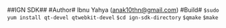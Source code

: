 ##IGN SDK##
#Author#
Ibnu Yahya (anak10thn@gmail.com)
#Build#
`$sudo yum install qt-devel qtwebkit-devel`
`$cd ign-sdk-directory`
`$qmake`
`$make`
